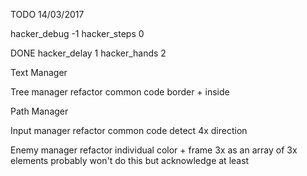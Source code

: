 TODO
14/03/2017

hacker_debug	-1
hacker_steps	0

DONE
hacker_delay	1
hacker_hands	2


Text Manager

Tree manager
refactor common code
border + inside

Path Manager


Input manager
refactor common code
detect 4x direction


Enemy manager
refactor individual color + frame 3x
as an array of 3x elements
probably won't do this but acknowledge at least